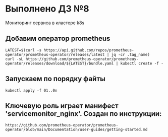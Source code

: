 # Выполнено ДЗ №8

Мониторинг сервиса в кластере k8s

## Добавим оператор prometheus

```LATEST=$(curl -s https://api.github.com/repos/prometheus-operator/prometheus-operator/releases/latest | jq -cr .tag_name)```  
```curl -sL https://github.com/prometheus-operator/prometheus-operator/releases/download/${LATEST}/bundle.yaml | kubectl create -f -```

## Запускаем по порядку файты

```kubectl apply -f 01..0n```

## Ключевую роль играет манифест 'servicemonitor_nginx'. Создан по инструкции:  
```https://github.com/prometheus-operator/prometheus-operator/blob/main/Documentation/user-guides/getting-started.md```
